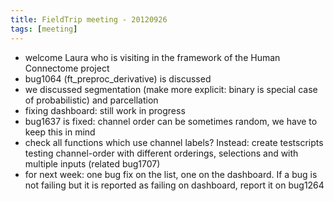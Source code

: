```yaml
---
title: FieldTrip meeting - 20120926
tags: [meeting]
---
```


- welcome Laura who is visiting in the framework of the Human Connectome project
- bug1064 (ft_preproc_derivative) is discussed
- we discussed segmentation (make more explicit: binary is special case of probabilistic) and parcellation
- fixing dashboard: still work in progress
- bug1637 is fixed: channel order can be sometimes random, we have to keep this in mind
- check all functions which use channel labels? Instead: create testscripts testing channel-order with different orderings, selections and with multiple inputs (related bug1707)
- for next week: one bug fix on the list, one on the dashboard. If a bug is not failing but it is reported as failing on dashboard, report it on bug1264
